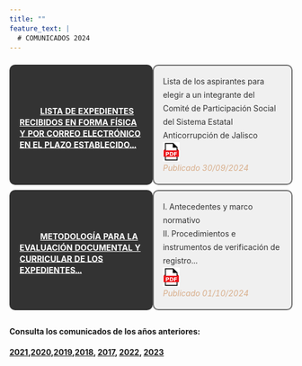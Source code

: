 ```yaml
---
title: ""
feature_text: |
  # COMUNICADOS 2024
---
```


 <table id="table-wrap2" style="width: 100%; border-spacing: 0 9px; border-collapse: separate;">
  <!-- First Row -->
  <tr style="height: 200px">
    <td class="comunicados" style="padding: 1rem; background-color: #333333; color: #ffffff; border: 2px solid #333333; border-radius: 10px;">
      <a href="/documentos/Lista_expedientes_Publicar 2024.pdf" style="color: #ffffff; text-decoration: none; transition: color 0.3s ease;" 
         onmouseover="this.style.color='#ffa500';" 
         onmouseout="this.style.color='#ffffff';">
        <!-- Using xlink:href to reference the document icon -->
        <svg class="icon" role="img" style="width: 23px; height: 23px; margin-right: 10px;">
          <use xlink:href="#document"></use>
        </svg>
        <span style="text-decoration: underline; font-size: 0.9rem; line-height: 1.2rem; vertical-align: middle; text-shadow: 0.1rem 0 #333333, 0.15rem 0 #333333;">
          <b>LISTA DE EXPEDIENTES RECIBIDOS EN FORMA FÍSICA Y POR CORREO ELECTRÓNICO EN EL PLAZO ESTABLECIDO...</b>
        </span>
      </a>
    </td>
    <td style="padding: 1rem; background-color: #f0f0f0; color: #333; border: 2px solid #696969; border-radius: 10px; line-height: 1.5rem;">
      Lista de los aspirantes para elegir a un integrante del Comité de Participación Social del Sistema Estatal Anticorrupción de Jalisco<br>
      <a href="/documentos/Lista_expedientes_Publicar 2024.pdf" title="Lista Aspirantes 2024 PDF">
        <img src="/favicons/icon_pdf.png" alt="Lista Aspirantes 2024" style="max-width: 30px; vertical-align: middle;">
      </a>
      <br><span style="font-style: italic; color: #d8ad89;">Publicado 30/09/2024</span>
    </td>
  </tr>

  <!-- Second Row -->
  <tr style="height: 200px">
    <td class="comunicados" style="padding: 1rem; background-color: #333333; color: #ffffff; border: 2px solid #333333; border-radius: 10px;">
      <a href="/documentos/metodologia_evaluacion_documental_curricular_2024.pdf" style="color: #ffffff; text-decoration: none; transition: color 0.3s ease;" 
         onmouseover="this.style.color='#ffa500';" 
         onmouseout="this.style.color='#ffffff';">
        <!-- Using xlink:href to reference the document icon -->
        <svg class="icon" role="img" style="width: 23px; height: 23px; margin-right: 10px;">
          <use xlink:href="#document"></use>
        </svg>
        <span style="text-decoration: underline; font-size: 0.9rem; line-height: 1.2rem; vertical-align: middle; text-shadow: 0.1rem 0 #333333, 0.15rem 0 #333333;">
          <b>METODOLOGÍA PARA LA EVALUACIÓN DOCUMENTAL Y CURRICULAR DE LOS EXPEDIENTES...</b>
        </span>
      </a>
    </td>
    <td style="padding: 1rem; background-color: #f0f0f0; color: #333; border: 2px solid #696969; border-radius: 10px; line-height: 1.5rem;">
      I. Antecedentes y marco normativo<br>
      II. Procedimientos e instrumentos de verificación de registro...<br>
      <a href="/documentos/metodologia_evaluacion_documental_curricular_2024.pdf" title="Metodología Evaluación Curricular 2024 PDF">
        <img src="/favicons/icon_pdf.png" alt="Metodología Evaluación Curricular 2024 PDF" style="max-width: 30px; vertical-align: middle;">
      </a>
      <br><span style="font-style: italic; color: #d8ad89;">Publicado 01/10/2024</span>
    </td>
  </tr>
</table>

<p></p>
<h4> Consulta los comunicados de los años anteriores:</h4>
<h4><a href="http://comisionsaejalisco.org/comunicados-2021">2021</a>,<a href="http://comisionsaejalisco.org/comunicados-2020">2020</a>,<a href="http://comisionsaejalisco.org/comunicados-2019">2019</a>,<a href="http://comisionsaejalisco.org/comunicados-2018">2018</a>, <a href="http://comisionsaejalisco.org/comunicados-2017">2017</a>, <a href="http://comisionsaejalisco.org/comunicados-2022">2022</a>, <a href="http://comisionsaejalisco.org/comunicados-2023">2023</a>
<p></p>


